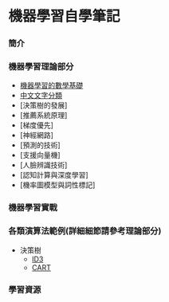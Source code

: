 # 機器學習自學筆記

### 簡介

### 機器學習理論部分
 - [機器學習的數學基礎](https://mirdex.github.io/Machine_Learning/機器學習的數學基礎.slides.html)
 - [中文文字分類](https://mirdex.github.io/Machine_Learning/中文文字分類.slides.html)
 - [決策樹的發展]
 - [推薦系統原理]
 - [梯度優先]
 - [神經網路]
 - [預測的技術]
 - [支援向量機]
 - [人臉辨識技術]
 - [認知計算與深度學習]
 - [機率圖模型與詞性標記]

### 機器學習實戰

### 各類演算法範例(詳細細節請參考理論部分)
- 決策樹
  - [ID3](https://mirdex.github.io/Machine_Learning/ID3流程簡報.pptx)
  - [CART](https://mirdex.github.io/Machine_Learning/CART流程簡報.pptx)
### 學習資源

